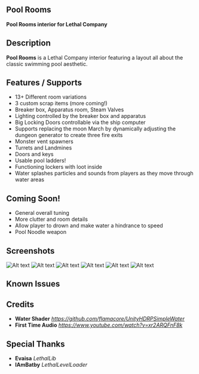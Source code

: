 **Pool Rooms**
--

**Pool Rooms interior for Lethal Company**

**Description**
--

**Pool Rooms** is a Lethal Company interior featuring a layout all about the classic swimming pool aesthetic.

**Features / Supports**
--
* 13+ Different room variations
* 3 custom scrap items (more coming!)
* Breaker box, Apparatus room, Steam Valves
* Lighting controlled by the breaker box and apparatus
* Big Locking Doors controllable via the ship computer
* Supports replacing the moon March by dynamically adjusting the dungeon generator to create three fire exits
* Monster vent spawners
* Turrets and Landmines
* Doors and keys
* Usable pool ladders!
* Functioning lockers with loot inside
* Water splashes particles and sounds from players as they move through water areas

**Coming Soon!**
--
* General overall tuning
* More clutter and room details
* Allow player to drown and make water a hindrance to speed
* Pool Noodle weapon

**Screenshots**
--
![Alt text](https://github.com/rfsheffer/PoolRooms/blob/main/Screenshots/shot1.jpg?raw=true "Shot 1")
![Alt text](https://github.com/rfsheffer/PoolRooms/blob/main/Screenshots/shot2.jpg?raw=true "Shot 2")
![Alt text](https://github.com/rfsheffer/PoolRooms/blob/main/Screenshots/shot3.jpg?raw=true "Shot 3")
![Alt text](https://github.com/rfsheffer/PoolRooms/blob/main/Screenshots/shot4.jpg?raw=true "Shot 4")
![Alt text](https://github.com/rfsheffer/PoolRooms/blob/main/Screenshots/shot5.jpg?raw=true "Shot 5")
![Alt text](https://github.com/rfsheffer/PoolRooms/blob/main/Screenshots/shot6.jpg?raw=true "Shot 6")

**Known Issues**
--

  
**Credits**
--
* **Water Shader** *https://github.com/flamacore/UnityHDRPSimpleWater*
* **First Time Audio** *https://www.youtube.com/watch?v=xr2ARQFnF8k*

**Special Thanks**
--
* **Evaisa** *LethalLib*
* **IAmBatby** *LethalLevelLoader*

